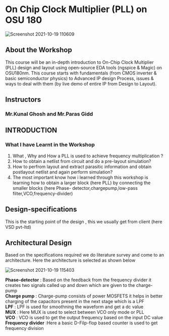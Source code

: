 # On Chip Clock Multiplier (PLL) on OSU 180 


 ![Screenshot 2021-10-19 110609](https://user-images.githubusercontent.com/64180927/137849917-61ecb4f1-148b-48bd-a001-a5b2c4fae571.png)
 
 ## About the Workshop 
This course will be an in-depth introduction to On-Chip Clock Multiplier (PLL) design and layout using open-source EDA tools (ngspice & Magic) on OSU180nm. This course starts with fundamentals (from CMOS inverter & basic semiconductor physics) to Advanced IP design Process, issues & ways to deal with them (by live demo of entire IP from Design to Layout).

##   Instructors 
###  Mr.Kunal Ghosh and Mr.Paras Gidd 


## INTRODUCTION 
###  What I have Learnt in the Workshop  

1) What , Why and How a PLL is used to achieve frequency multiplication ?
2) How to obtain a netlist from circuit and do a pre-layout simulation?
3) How to perfrom layout and extract parasitic information and obtain postlayout netlist and again perform simulation? 
4) The most important know how i learned through this workshop is learning how to obtain a larger block (here PLL) by connecting the smaller blocks (here Phase-   detector,chargepump,low-pass filter,VCO,frequency-divider) 

## Design-specifications 
This is the starting point of the design , this we usually get from client (here VSD pvt-ltd) 

## Architectural Design 
Based on the specifications required we do literature survey and come to an architecture. Here the architecture is selected as shown below

![Screenshot 2021-10-19 115403](https://user-images.githubusercontent.com/64180927/137855012-270feb3f-0daa-43f7-8957-79c0f0c76d04.png) 

 **Phase-detector** : Based on the feedback from the frequency divider it creates two signals called up and down which are given to the charge-pump \
 **Charge pump**  : Charge-pump consists of power MOSFETS it helps in better charging of the capacitors present in the next stage which is a LPF\
 **LPF** : LPF is used for smoothning the waveform and get a dc value \
 **MUX** : Here MUX is used to select between VCO only mode or PLL \
 **VCO** : VCO is used to get the output frequency based on the input DC value \
 **Frequency divider** :Here a basic D-Filp-flop based counter is used to get frequency division 

